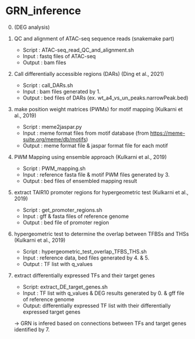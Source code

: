 # GRN_inference

0. (DEG analysis)

1. QC and alignment of ATAC-seq sequence reads (snakemake part) 

    * Script    : ATAC-seq_read_QC_and_alignment.sh
    * Input     : fastq files of ATAC-seq
    * Output    : bam files
 
2. Call differentially accessible regions (DARs) (Ding et al., 2021)

    * Script    : call_DARs.sh
    * Input     : bam files generated by 1.
    * Output    : bed files of DARs (ex. wt_a4_vs_un_peaks.narrowPeak.bed)

3. make position weight matrices (PWMs) for motif mapping (Kulkarni et al., 2019)

    * Script    : meme2jaspar.py
    * Input     : meme format files from motif database (from https://meme-suite.org/meme/db/motifs)
    * Output    : meme format file & jaspar format file for each motif

4. PWM Mapping using ensemble approach (Kulkarni et al., 2019)

    * Script    : PWM_mapping.sh
    * Input     : reference fasta file & motif PWM files generated by 3.
    * Output    : bed files of ensembled mapping result

5. extract TAIR10 promoter regions for hypergeometric test (Kulkarni et al., 2019)

    * Script    : get_promoter_regions.sh
    * Input     : gff & fasta files of reference genome
    * Output    : bed file of promoter region

6. hypergeometric test to determine the overlap between TFBSs and THSs (Kulkarni et al., 2019)

    * Script    : hypergeometric_test_overlap_TFBS_THS.sh
    * Input     : reference data, bed files generated by 4. & 5.
    * Output    : TF list with q_values

7. extract differentially expressed TFs and their target genes
    
    * Script: extract_DE_target_genes.sh
    * Input : TF list with q_values & DEG results generated by 0. & gff file of reference genome
    * Output: differentially expressed TF list with their differentially expressed target genes 

    -> GRN is infered based on connections between TFs and target genes identified by 7. 
    